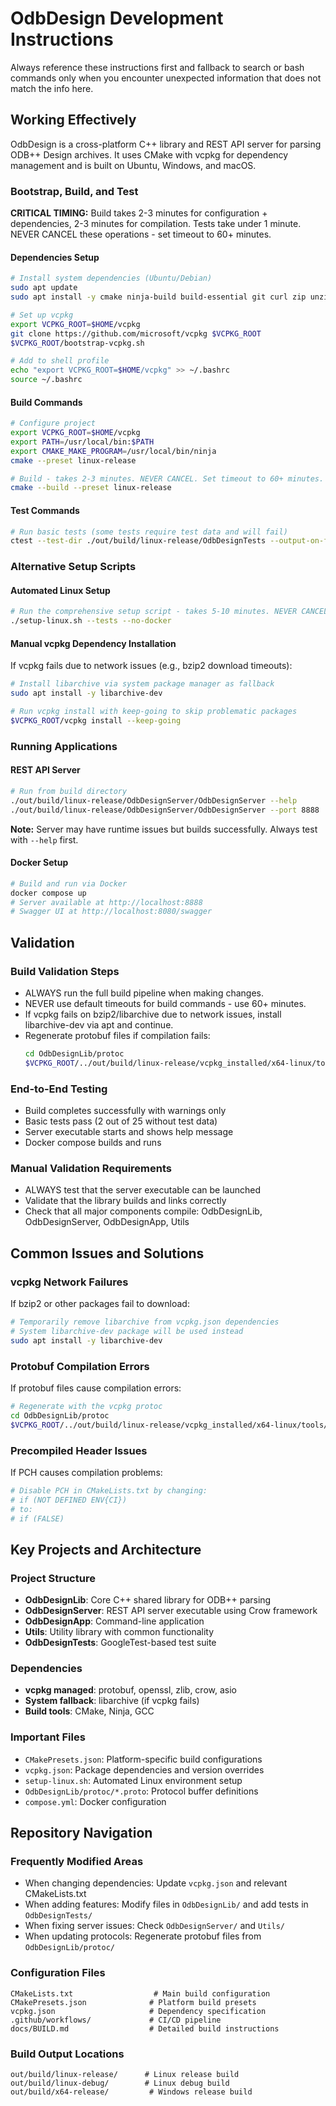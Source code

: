 # OdbDesign Development Instructions

Always reference these instructions first and fallback to search or bash commands only when you encounter unexpected information that does not match the info here.

## Working Effectively

OdbDesign is a cross-platform C++ library and REST API server for parsing ODB++ Design archives. It uses CMake with vcpkg for dependency management and is built on Ubuntu, Windows, and macOS.

### Bootstrap, Build, and Test

**CRITICAL TIMING:** Build takes 2-3 minutes for configuration + dependencies, 2-3 minutes for compilation. Tests take under 1 minute. NEVER CANCEL these operations - set timeout to 60+ minutes.

#### Dependencies Setup
```bash
# Install system dependencies (Ubuntu/Debian)
sudo apt update
sudo apt install -y cmake ninja-build build-essential git curl zip unzip pkg-config libarchive-dev

# Set up vcpkg
export VCPKG_ROOT=$HOME/vcpkg
git clone https://github.com/microsoft/vcpkg $VCPKG_ROOT
$VCPKG_ROOT/bootstrap-vcpkg.sh

# Add to shell profile
echo "export VCPKG_ROOT=$HOME/vcpkg" >> ~/.bashrc
source ~/.bashrc
```

#### Build Commands
```bash
# Configure project
export VCPKG_ROOT=$HOME/vcpkg
export PATH=/usr/local/bin:$PATH
export CMAKE_MAKE_PROGRAM=/usr/local/bin/ninja
cmake --preset linux-release

# Build - takes 2-3 minutes. NEVER CANCEL. Set timeout to 60+ minutes.
cmake --build --preset linux-release
```

#### Test Commands
```bash
# Run basic tests (some tests require test data and will fail)
ctest --test-dir ./out/build/linux-release/OdbDesignTests --output-on-failure
```

### Alternative Setup Scripts

#### Automated Linux Setup
```bash
# Run the comprehensive setup script - takes 5-10 minutes. NEVER CANCEL.
./setup-linux.sh --tests --no-docker
```

#### Manual vcpkg Dependency Installation
If vcpkg fails due to network issues (e.g., bzip2 download timeouts):
```bash
# Install libarchive via system package manager as fallback
sudo apt install -y libarchive-dev

# Run vcpkg install with keep-going to skip problematic packages
$VCPKG_ROOT/vcpkg install --keep-going
```

### Running Applications

#### REST API Server
```bash
# Run from build directory
./out/build/linux-release/OdbDesignServer/OdbDesignServer --help
./out/build/linux-release/OdbDesignServer/OdbDesignServer --port 8888
```

**Note:** Server may have runtime issues but builds successfully. Always test with `--help` first.

#### Docker Setup
```bash
# Build and run via Docker
docker compose up
# Server available at http://localhost:8888
# Swagger UI at http://localhost:8080/swagger
```

## Validation

### Build Validation Steps
- ALWAYS run the full build pipeline when making changes.
- NEVER use default timeouts for build commands - use 60+ minutes.
- If vcpkg fails on bzip2/libarchive due to network issues, install libarchive-dev via apt and continue.
- Regenerate protobuf files if compilation fails:
  ```bash
  cd OdbDesignLib/protoc
  $VCPKG_ROOT/../out/build/linux-release/vcpkg_installed/x64-linux/tools/protobuf/protoc --cpp_out=../ProtoBuf *.proto
  ```

### End-to-End Testing
- Build completes successfully with warnings only
- Basic tests pass (2 out of 25 without test data)
- Server executable starts and shows help message
- Docker compose builds and runs

### Manual Validation Requirements
- ALWAYS test that the server executable can be launched
- Validate that the library builds and links correctly
- Check that all major components compile: OdbDesignLib, OdbDesignServer, OdbDesignApp, Utils

## Common Issues and Solutions

### vcpkg Network Failures
If bzip2 or other packages fail to download:
```bash
# Temporarily remove libarchive from vcpkg.json dependencies
# System libarchive-dev package will be used instead
sudo apt install -y libarchive-dev
```

### Protobuf Compilation Errors
If protobuf files cause compilation errors:
```bash
# Regenerate with the vcpkg protoc
cd OdbDesignLib/protoc
$VCPKG_ROOT/../out/build/linux-release/vcpkg_installed/x64-linux/tools/protobuf/protoc --cpp_out=../ProtoBuf *.proto
```

### Precompiled Header Issues
If PCH causes compilation problems:
```bash
# Disable PCH in CMakeLists.txt by changing:
# if (NOT DEFINED ENV{CI})
# to:
# if (FALSE)
```

## Key Projects and Architecture

### Project Structure
- **OdbDesignLib**: Core C++ shared library for ODB++ parsing
- **OdbDesignServer**: REST API server executable using Crow framework
- **OdbDesignApp**: Command-line application
- **Utils**: Utility library with common functionality
- **OdbDesignTests**: GoogleTest-based test suite

### Dependencies
- **vcpkg managed**: protobuf, openssl, zlib, crow, asio
- **System fallback**: libarchive (if vcpkg fails)
- **Build tools**: CMake, Ninja, GCC

### Important Files
- `CMakePresets.json`: Platform-specific build configurations
- `vcpkg.json`: Package dependencies and version overrides
- `setup-linux.sh`: Automated Linux environment setup
- `OdbDesignLib/protoc/*.proto`: Protocol buffer definitions
- `compose.yml`: Docker configuration

## Repository Navigation

### Frequently Modified Areas
- When changing dependencies: Update `vcpkg.json` and relevant CMakeLists.txt
- When adding features: Modify files in `OdbDesignLib/` and add tests in `OdbDesignTests/`
- When fixing server issues: Check `OdbDesignServer/` and `Utils/`
- When updating protocols: Regenerate protobuf files from `OdbDesignLib/protoc/`

### Configuration Files
```
CMakeLists.txt                  # Main build configuration
CMakePresets.json              # Platform build presets
vcpkg.json                     # Dependency specification
.github/workflows/             # CI/CD pipeline
docs/BUILD.md                  # Detailed build instructions
```

### Build Output Locations
```
out/build/linux-release/      # Linux release build
out/build/linux-debug/        # Linux debug build
out/build/x64-release/         # Windows release build
```